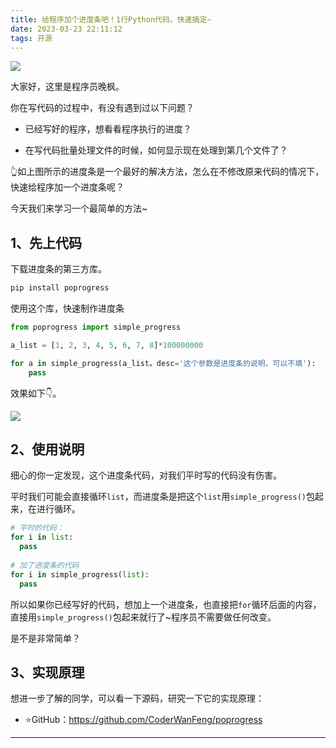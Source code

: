 ```yaml
---
title: 给程序加个进度条吧！1行Python代码，快速搞定~
date: 2023-03-23 22:11:12
tags: 开源
---
```




![](https://article-1300615378.cos.ap-nanjing.myqcloud.com/progress/1/cover.jpg)


大家好，这里是程序员晚枫。

你在写代码的过程中，有没有遇到过以下问题？

- 已经写好的程序，想看看程序执行的进度？

- 在写代码批量处理文件的时候，如何显示现在处理到第几个文件了？

👆如上图所示的进度条是一个最好的解决方法，怎么在不修改原来代码的情况下，快速给程序加一个进度条呢？

今天我们来学习一个最简单的方法~

## 1、先上代码

下载进度条的第三方库。

```python
pip install poprogress
```

使用这个库，快速制作进度条

```python
from poprogress import simple_progress

a_list = [1, 2, 3, 4, 5, 6, 7, 8]*100000000

for a in simple_progress(a_list。desc='这个参数是进度条的说明，可以不填'):
    pass
```

效果如下👇。

![](https://article-1300615378.cos.ap-nanjing.myqcloud.com/progress/1/Snipaste_2023-03-23_20-29-28.jpg)

## 2、使用说明

细心的你一定发现，这个进度条代码，对我们平时写的代码没有伤害。

平时我们可能会直接循环``list``，而进度条是把这个``list``用``simple_progress()``包起来，在进行循环。

```python
# 平时的代码：
for i in list:
  pass
  
# 加了进度条的代码
for i in simple_progress(list):
  pass
```

所以如果你已经写好的代码，想加上一个进度条，也直接把``for``循环后面的内容，直接用``simple_progress()``包起来就行了~程序员不需要做任何改变。

是不是非常简单？

## 3、实现原理

想进一步了解的同学，可以看一下源码，研究一下它的实现原理：

- ⭐GitHub：https://github.com/CoderWanFeng/poprogress

---
